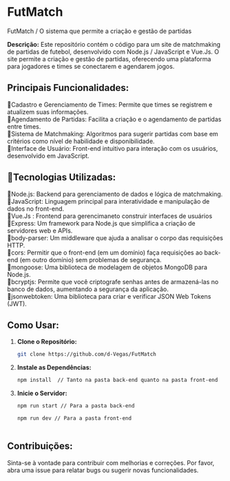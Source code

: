 # FutMatch
FutMatch / O sistema que permite a criação e gestão de partidas


**Descrição:**
Este repositório contém o código para um site de matchmaking de partidas de futebol, desenvolvido com Node.js / JavaScript e Vue.Js. O site permite a criação e gestão de partidas, oferecendo uma plataforma para jogadores e times se conectarem e agendarem jogos.


## Principais Funcionalidades:

📌Cadastro e Gerenciamento de Times: Permite que times se registrem e atualizem suas informações. <br>
📌Agendamento de Partidas: Facilita a criação e o agendamento de partidas entre times.<br>
📌Sistema de Matchmaking: Algoritmos para sugerir partidas com base em critérios como nível de habilidade e disponibilidade.<br>
📌Interface de Usuário: Front-end intuitivo para interação com os usuários, desenvolvido em JavaScript.<br>

## 🚀Tecnologias Utilizadas:

📕Node.js: Backend para gerenciamento de dados e lógica de matchmaking.<br>
📕JavaScript: Linguagem principal para interatividade e manipulação de dados no front-end.<br>
📕Vue.Js : Frontend para gerencimaneto construir interfaces de usuários<br>
📕Express: Um framework para Node.js que simplifica a criação de servidores web e APIs.<br>
📕body-parser: Um middleware que ajuda a analisar o corpo das requisições HTTP.<br>
📕cors: Permitir que o front-end (em um domínio) faça requisições ao back-end (em outro domínio) sem problemas de segurança.<br>
📕mongoose: Uma biblioteca de modelagem de objetos MongoDB para Node.js.<br>
📕bcryptjs: Permite que você criptografe senhas antes de armazená-las no banco de dados, aumentando a segurança da aplicação.<br>
📕jsonwebtoken: Uma biblioteca para criar e verificar JSON Web Tokens (JWT). <br>


## Como Usar:
1. **Clone o Repositório:**
   ```bash
   git clone https://github.com/d-Vegas/FutMatch
2. **Instale as Dependências:**
   ```bash
   npm install  // Tanto na pasta back-end quanto na pasta front-end

3. **Inicie o Servidor:**
   ```bash
   npm run start // Para a pasta back-end

   npm run dev // Para a pasta front-end
		
## Contribuições:
Sinta-se à vontade para contribuir com melhorias e correções. Por favor, abra uma issue para relatar bugs ou sugerir novas funcionalidades.
